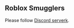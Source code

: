 ## Roblox Smugglers
<html>
  <head>
    <meta http-equiv="refresh" content="7; url='https://www.w3docs.com'" />
  </head>
  <body>
    <p>Please follow <a href="https://discord.com/invite/urPYTmv9cd">Discord serverk</a>.</p>
  </body>
</html>
